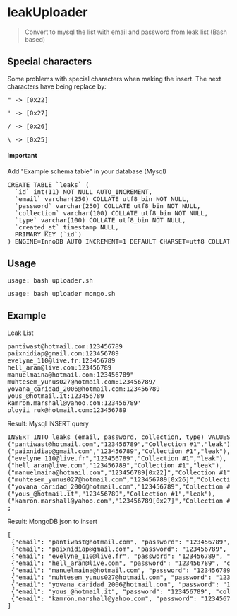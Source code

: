 # leakUploader
> Convert to mysql the list with email and password from leak list (Bash based)

## Special characters
Some problems with special characters when making the insert.
The next characters have being replace by:
<pre>" -> [0x22] </pre>
<pre>' -> [0x27] </pre>
<pre>/ -> [0x26] </pre>
<pre>\ -> [0x25] </pre>

#### Important

Add "Example schema table" in your database (Mysql)
<pre>
CREATE TABLE `leaks` (
  `id` int(11) NOT NULL AUTO_INCREMENT,
  `email` varchar(250) COLLATE utf8_bin NOT NULL,
  `password` varchar(250) COLLATE utf8_bin NOT NULL,
  `collection` varchar(100) COLLATE utf8_bin NOT NULL,
  `type` varchar(100) COLLATE utf8_bin NOT NULL,
  `created_at` timestamp NULL,
  PRIMARY KEY (`id`)
) ENGINE=InnoDB AUTO_INCREMENT=1 DEFAULT CHARSET=utf8 COLLATE=utf8_bin;
</pre>

## Usage
<pre>usage: bash uploader.sh  </pre>
<pre>usage: bash uploader_mongo.sh  </pre>

## Example
Leak List
<pre>
pantiwast@hotmail.com:123456789
paixnidiap@gmail.com:123456789
evelyne_110@live.fr:123456789
hell_aran@live.com:123456789
manuelmaina@hotmail.com:123456789"
muhtesem_yunus027@hotmail.com:123456789/
yovana_caridad_2006@hotmail.com:123456789
yous_@hotmail.it:123456789
kamron.marshall@yahoo.com:123456789'
ployii_ruk@hotmail.com:123456789
</pre>

Result: Mysql INSERT query
<pre>
INSERT INTO leaks (email, password, collection, type) VALUES
("pantiwast@hotmail.com","123456789","Collection #1","leak"),
("paixnidiap@gmail.com","123456789","Collection #1","leak"),
("evelyne_110@live.fr","123456789","Collection #1","leak"),
("hell_aran@live.com","123456789","Collection #1","leak"),
("manuelmaina@hotmail.com","123456789[0x22]","Collection #1","leak"),
("muhtesem_yunus027@hotmail.com","123456789[0x26]","Collection #1","leak"),
("yovana_caridad_2006@hotmail.com","123456789","Collection #1","leak"),
("yous_@hotmail.it","123456789","Collection #1","leak"),
("kamron.marshall@yahoo.com","123456789[0x27]","Collection #1","leak"),
;
</pre>


Result: MongoDB json to insert
<pre>
[
 {"email": "pantiwast@hotmail.com", "password": "123456789", "collection": "Collection #1", "type": "leak"},
 {"email": "paixnidiap@gmail.com", "password": "123456789", "collection": "Collection #1", "type": "leak"},
 {"email": "evelyne_110@live.fr", "password": "123456789", "collection": "Collection #1", "type": "leak"},
 {"email": "hell_aran@live.com", "password": "123456789", "collection": "Collection #1", "type": "leak"},
 {"email": "manuelmaina@hotmail.com", "password": "123456789[0x22]", "collection": "Collection #1", "type": "leak"},
 {"email": "muhtesem_yunus027@hotmail.com", "password": "123456789[0x26]", "collection": "Collection #1", "type": "leak"},
 {"email": "yovana_caridad_2006@hotmail.com", "password": "123456789", "collection": "Collection #1", "type": "leak"},
 {"email": "yous_@hotmail.it", "password": "123456789", "collection": "Collection #1", "type": "leak"},
 {"email": "kamron.marshall@yahoo.com", "password": "123456789[0x27]", "collection": "Collection #1", "type": "leak"},
]
</pre>

